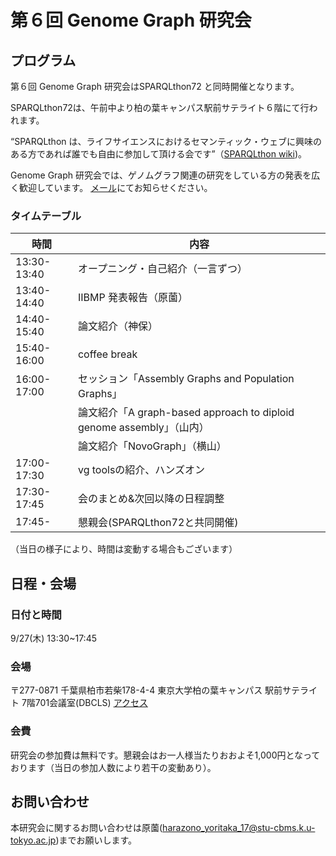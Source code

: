 # 第６回 Genome Graph 研究会


## プログラム
第６回 Genome Graph 研究会はSPARQLthon72 と同時開催となります。

SPARQLthon72は、午前中より柏の葉キャンパス駅前サテライト６階にて行われます。

“SPARQLthon は、ライフサイエンスにおけるセマンティック・ウェブに興味のある方であれば誰でも自由に参加して頂ける会です”（[SPARQLthon wiki](http://wiki.lifesciencedb.jp/mw/SPARQLthon))。


Genome Graph 研究会では、ゲノムグラフ関連の研究をしている方の発表を広く歓迎しています。
[メール](harazono_yoritaka_17@stu-cbms.k.u-tokyo.ac.jp)にてお知らせください。

### タイムテーブル

時間         | 内容
------------ | -------------
13:30-13:40  | オープニング・自己紹介（一言ずつ）
13:40-14:40  | IIBMP 発表報告（原薗）
14:40-15:40  | 論文紹介（神保）
15:40-16:00  | coffee break
16:00-17:00  | セッション「Assembly Graphs and Population Graphs」
　           | 論文紹介「A graph-based approach to diploid genome assembly」（山内）
　           | 論文紹介「NovoGraph」（横山）
17:00-17:30  | vg toolsの紹介、ハンズオン
17:30-17:45  | 会のまとめ&次回以降の日程調整
17:45-       | 懇親会(SPARQLthon72と共同開催)

（当日の様子により、時間は変動する場合もございます）

## 日程・会場
### 日付と時間
9/27(木) 13:30~17:45
### 会場
〒277-0871 千葉県柏市若柴178-4-4 東京大学柏の葉キャンパス 駅前サテライト 7階701会議室(DBCLS)
[アクセス](http://dbcls.rois.ac.jp/access)
### 会費
研究会の参加費は無料です。懇親会はお一人様当たりおおよそ1,000円となっております（当日の参加人数により若干の変動あり）。


## お問い合わせ
本研究会に関するお問い合わせは原薗(harazono_yoritaka_17@stu-cbms.k.u-tokyo.ac.jp)までお願いします。
